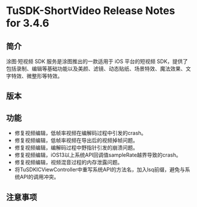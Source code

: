 # TuSDK-ShortVideo Release Notes for 3.4.6

## 简介

涂图·短视频 SDK 服务是涂图推出的一款适用于 iOS 平台的短视频 SDK，提供了包括录制、编辑等基础功能以及美颜、滤镜、动态贴纸、场景特效、魔法效果、文字特效、微整形等特效。

## 版本



## 功能

* 修复视频编辑，低帧率视频在编解码过程中引发的crash。
* 修复视频编辑，低帧率视频在导出后的视频掉帧问题。
* 修复视频编辑，编解码过程中野指针引发的崩溃问题。
* 修复视频编辑，iOS13以上系统API回调值sampleRate越界导致的crash。
* 修复视频编辑，视频混音过程的内存泄露问题。
* 将TuSDKICViewController中重写系统API的方法名，加入lsq前缀，避免与系统API的调用冲突。

## 注意事项